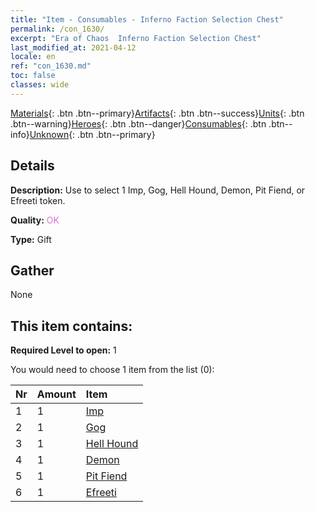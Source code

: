 ```yaml
---
title: "Item - Consumables - Inferno Faction Selection Chest"
permalink: /con_1630/
excerpt: "Era of Chaos  Inferno Faction Selection Chest"
last_modified_at: 2021-04-12
locale: en
ref: "con_1630.md"
toc: false
classes: wide
---
```

 [Materials](/){: .btn .btn--primary}[Artifacts](/Artifacts/){: .btn .btn--success}[Units](/Units/){: .btn .btn--warning}[Heroes](/Heroes/){: .btn .btn--danger}[Consumables](/Consumables/){: .btn .btn--info}[Unknown](/Unknown/){: .btn .btn--primary}

## Details
 **Description:** Use to select 1 Imp, Gog, Hell Hound, Demon, Pit Fiend, or Efreeti token.

 **Quality:** <span style="color: #DA70D6">OK</span>

 **Type:** Gift

## Gather

  None

## This item contains:

 **Required Level to open:** 1

 You would need to choose 1 item from the list (0):

  | Nr | Amount |     Item    |
  |:---|:-------|:------------|
  | 1 | 1 | [Imp](/Items/unt_226/) | 
  | 2 | 1 | [Gog](/Items/unt_227/) | 
  | 3 | 1 | [Hell Hound](/Items/unt_228/) | 
  | 4 | 1 | [Demon](/Items/unt_229/) | 
  | 5 | 1 | [Pit Fiend](/Items/unt_230/) | 
  | 6 | 1 | [Efreeti](/Items/unt_231/) | 
